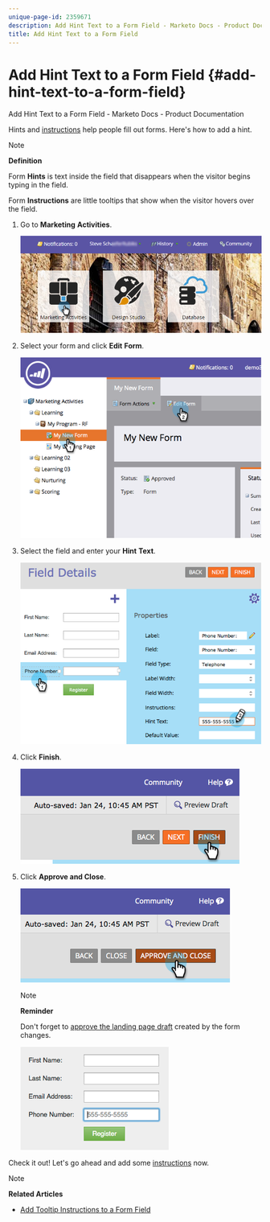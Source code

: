 ```yaml
---
unique-page-id: 2359671
description: Add Hint Text to a Form Field - Marketo Docs - Product Documentation
title: Add Hint Text to a Form Field
---
```


# Add Hint Text to a Form Field {#add-hint-text-to-a-form-field}

Add Hint Text to a Form Field - Marketo Docs - Product Documentation

Hints and [instructions](add-tooltip-instructions-to-a-form-field.md) help people fill out forms. Here's how to add a hint.

>[!NOTE]
>
>**Definition**
>
>Form **Hints** is text inside the field that disappears when the visitor begins typing in the field.
>
>Form **Instructions** are little tooltips that show when the visitor hovers over the field.

1. Go to **Marketing** **Activities**.

   ![](assets/login-marketing-activities-5.png)

1. Select your form and click **Edit** **Form**.

   ![](assets/image2014-9-15-13-3a54-3a6.png)

1. Select the field and enter your **Hint** **Text**. 

   ![](assets/image2014-9-15-13-3a53-3a58.png)

1. Click **Finish**.

   ![](assets/image2014-9-15-13-3a53-3a36.png)

1. Click **Approve and Close**.

   ![](assets/image2014-9-15-13-3a53-3a29.png)

   >[!NOTE]
   >
   >**Reminder**
   >
   >
   >Don't forget to [approve the landing page draft](../../../../../welcome-to-marketo-docs/product-docs/demand-generation/landing-pages/understanding-landing-pages/approve-unapprove-or-delete-a-landing-page.md) created by the form changes.

   ![](assets/image2014-9-15-13-3a53-3a23.png)

Check it out! Let's go ahead and add some [instructions](add-tooltip-instructions-to-a-form-field.md) now.

>[!NOTE]
>
>**Related Articles**
>
>* [Add Tooltip Instructions to a Form Field](add-tooltip-instructions-to-a-form-field.md)
>


